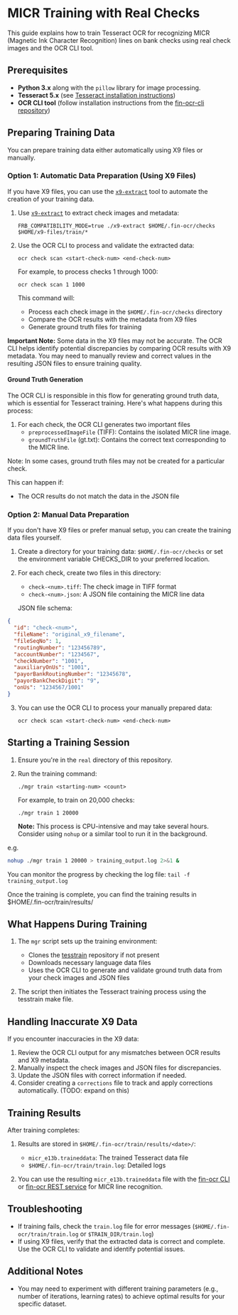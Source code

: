# MICR Training with Real Checks

This guide explains how to train Tesseract OCR for recognizing MICR (Magnetic Ink Character Recognition) lines on bank checks using real check images and the OCR CLI tool.

## Prerequisites

* **Python 3.x** along with the `pillow` library for image processing.
* **Tesseract 5.x** (see [Tesseract installation instructions](https://tesseract-ocr.github.io/tessdoc/Installation.html))
* **OCR CLI tool** (follow installation instructions from the [fin-ocr-cli repository](https://github.com/discoverfinancial/fin-ocr-cli))

## Preparing Training Data

You can prepare training data either automatically using X9 files or manually. 

### Option 1: Automatic Data Preparation (Using X9 Files)

If you have X9 files, you can use the [`x9-extract`](../x9-extract/README.md) tool to automate the creation of your training data.

1. Use [`x9-extract`](../x9-extract/README.md) to extract check images and metadata:
   ```
   FRB_COMPATIBILITY_MODE=true ./x9-extract $HOME/.fin-ocr/checks $HOME/x9-files/train/*
   ```

2. Use the OCR CLI to process and validate the extracted data:
   ```
   ocr check scan <start-check-num> <end-check-num>
   ```

   For example, to process checks 1 through 1000:
   ```
   ocr check scan 1 1000
   ```

   This command will:
   - Process each check image in the `$HOME/.fin-ocr/checks` directory
   - Compare the OCR results with the metadata from X9 files
   - Generate ground truth files for training

**Important Note:** Some data in the X9 files may not be accurate. The OCR CLI helps identify potential discrepancies by comparing OCR results with X9 metadata. You may need to manually review and correct values in the resulting JSON files to ensure training quality.

#### Ground Truth Generation

The OCR CLI is responsible in this flow for generating ground truth data, which is essential for Tesseract training. Here's what happens during this process:

1. For each check, the OCR CLI generates two important files 
   - `preprocessedImageFile` (TIFF): Contains the isolated MICR line image.
   - `groundTruthFile` (gt.txt): Contains the correct text corresponding to the MICR line.

Note: In some cases, ground truth files may not be created for a particular check. 

This can happen if:
 * The OCR results do not match the data in the JSON file

### Option 2: Manual Data Preparation

If you don't have X9 files or prefer manual setup, you can create the training data files yourself.

1. Create a directory for your training data: `$HOME/.fin-ocr/checks` or set the environment variable CHECKS_DIR to your preferred location.

2. For each check, create two files in this directory:
   - `check-<num>.tiff`: The check image in TIFF format
   - `check-<num>.json`: A JSON file containing the MICR line data

   JSON file schema:
```json
{
  "id": "check-<num>",
  "fileName": "original_x9_filename",
  "fileSeqNo": 1,
  "routingNumber": "123456789",
  "accountNumber": "1234567",
  "checkNumber": "1001",
  "auxiliaryOnUs": "1001",
  "payorBankRoutingNumber": "12345678",
  "payorBankCheckDigit": "9",
  "onUs": "1234567/1001"
}
```

3. You can use the OCR CLI to process your manually prepared data:
   ```
   ocr check scan <start-check-num> <end-check-num>
   ```

## Starting a Training Session

1. Ensure you're in the `real` directory of this repository.

2. Run the training command:
   ```
   ./mgr train <starting-num> <count>
   ```
   
   For example, to train on 20,000 checks:
   ```
   ./mgr train 1 20000
   ```

   **Note:** This process is CPU-intensive and may take several hours. Consider using `nohup` or a similar tool to run it in the background.

e.g.
```bash
nohup ./mgr train 1 20000 > training_output.log 2>&1 &
```
You can monitor the progress by checking the log file: `tail -f training_output.log`

Once the training is complete, you can find the training results in $HOME/.fin-ocr/train/results/<date>

## What Happens During Training

1. The `mgr` script sets up the training environment:
   - Clones the [tesstrain](https://github.com/tesseract-ocr/tesstrain) repository if not present
   - Downloads necessary language data files
   - Uses the OCR CLI to generate and validate ground truth data from your check images and JSON files

2. The script then initiates the Tesseract training process using the tesstrain make file.

## Handling Inaccurate X9 Data

If you encounter inaccuracies in the X9 data:

1. Review the OCR CLI output for any mismatches between OCR results and X9 metadata.
2. Manually inspect the check images and JSON files for discrepancies.
3. Update the JSON files with correct information if needed.
4. Consider creating a `corrections` file to track and apply corrections automatically. (TODO: expand on this)

## Training Results

After training completes:

1. Results are stored in `$HOME/.fin-ocr/train/results/<date>/`:
   - `micr_e13b.traineddata`: The trained Tesseract data file
   - `$HOME/.fin-ocr/train/train.log`: Detailed logs 

2. You can use the resulting `micr_e13b.traineddata` file with the [fin-ocr CLI](https://github.com/discoverfinancial/fin-ocr-cli) or [fin-ocr REST service](https://github.com/discoverfinancial/fin-ocr-rest) for MICR line recognition.

## Troubleshooting

- If training fails, check the `train.log` file for error messages (`$HOME/.fin-ocr/train/train.log` or `$TRAIN_DIR/train.log`)
- If using X9 files, verify that the extracted data is correct and complete. Use the OCR CLI to validate and identify potential issues.

## Additional Notes

- You may need to experiment with different training parameters (e.g., number of iterations, learning rates) to achieve optimal results for your specific dataset.